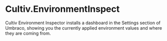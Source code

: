 # Cultiv.EnvironmentInspect

Cultiv Environment Inspector installs a dashboard in the Settings section of Umbraco, showing you the currently applied environment values and where they are coming from.